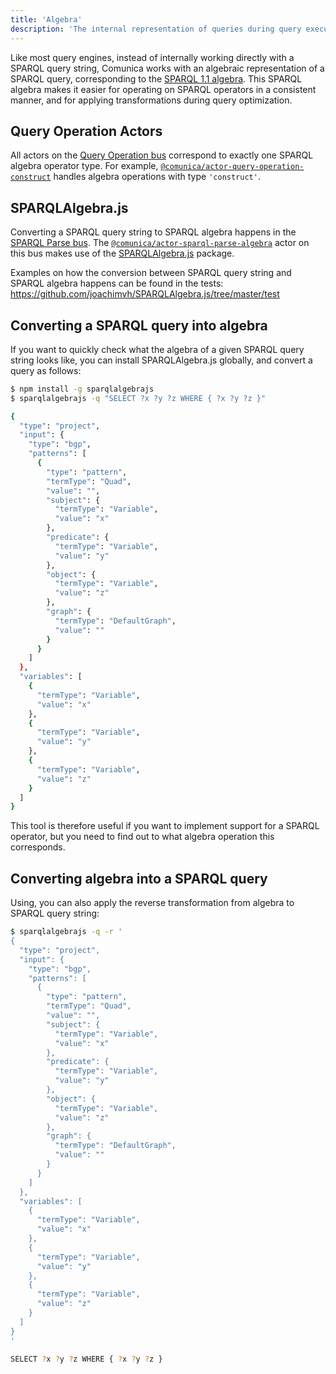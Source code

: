 ```yaml
---
title: 'Algebra'
description: 'The internal representation of queries during query execution.'
---
```


Like most query engines,
instead of internally working directly with a SPARQL query string,
Comunica works with an algebraic representation of a SPARQL query,
corresponding to the [SPARQL 1.1 algebra](https://www.w3.org/TR/sparql11-query/#sparqlQuery).
This SPARQL algebra makes it easier for operating on SPARQL operators in a consistent manner,
and for applying transformations during query optimization.

## Query Operation Actors

All actors on the [Query Operation bus](/docs/modify/advanced/buses/#query-operation)
correspond to exactly one SPARQL algebra operator type.
For example, [`@comunica/actor-query-operation-construct`](https://github.com/comunica/comunica/tree/master/packages/actor-query-operation-construct)
handles algebra operations with type `'construct'`.

## SPARQLAlgebra.js

Converting a SPARQL query string to SPARQL algebra
happens in the [SPARQL Parse bus](/docs/modify/advanced/buses/#sparql-parse).
The [`@comunica/actor-sparql-parse-algebra`](https://github.com/comunica/comunica/tree/master/packages/actor-sparql-parse-algebra) actor
on this bus makes use of the [SPARQLAlgebra.js](https://github.com/joachimvh/SPARQLAlgebra.js) package.

Examples on how the conversion between SPARQL query string and SPARQL algebra happens can be found in the tests: https://github.com/joachimvh/SPARQLAlgebra.js/tree/master/test

## Converting a SPARQL query into algebra

If you want to quickly check what the algebra of a given SPARQL query string looks like,
you can install SPARQLAlgebra.js globally, and convert a query as follows:
```bash
$ npm install -g sparqlalgebrajs
$ sparqlalgebrajs -q "SELECT ?x ?y ?z WHERE { ?x ?y ?z }"

{
  "type": "project",
  "input": {
    "type": "bgp",
    "patterns": [
      {
        "type": "pattern",
        "termType": "Quad",
        "value": "",
        "subject": {
          "termType": "Variable",
          "value": "x"
        },
        "predicate": {
          "termType": "Variable",
          "value": "y"
        },
        "object": {
          "termType": "Variable",
          "value": "z"
        },
        "graph": {
          "termType": "DefaultGraph",
          "value": ""
        }
      }
    ]
  },
  "variables": [
    {
      "termType": "Variable",
      "value": "x"
    },
    {
      "termType": "Variable",
      "value": "y"
    },
    {
      "termType": "Variable",
      "value": "z"
    }
  ]
}
```

This tool is therefore useful if you want to implement support for a SPARQL operator,
but you need to find out to what algebra operation this corresponds.

## Converting algebra into a SPARQL query

Using, you can also apply the reverse transformation from algebra to SPARQL query string:
```bash
$ sparqlalgebrajs -q -r '
{
  "type": "project",
  "input": {
    "type": "bgp",
    "patterns": [
      {
        "type": "pattern",
        "termType": "Quad",
        "value": "",
        "subject": {
          "termType": "Variable",
          "value": "x"
        },
        "predicate": {
          "termType": "Variable",
          "value": "y"
        },
        "object": {
          "termType": "Variable",
          "value": "z"
        },
        "graph": {
          "termType": "DefaultGraph",
          "value": ""
        }
      }
    ]
  },
  "variables": [
    {
      "termType": "Variable",
      "value": "x"
    },
    {
      "termType": "Variable",
      "value": "y"
    },
    {
      "termType": "Variable",
      "value": "z"
    }
  ]
}
'

SELECT ?x ?y ?z WHERE { ?x ?y ?z }
```

